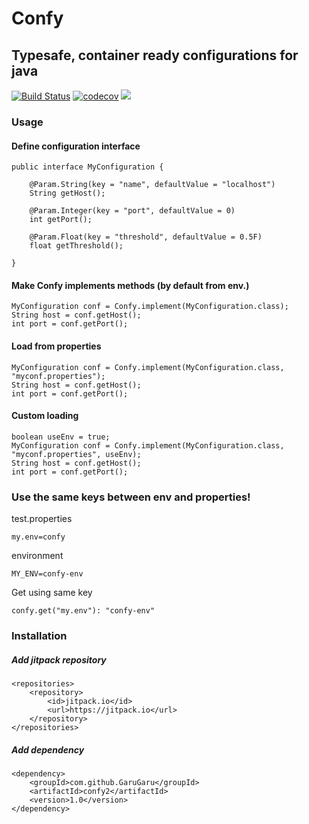 
# Confy

## Typesafe, container ready configurations for java

[![Build Status](https://travis-ci.org/GaruGaru/confy.svg?branch=master)](https://travis-ci.org/GaruGaru/confy2)
[![codecov](https://codecov.io/gh/GaruGaru/confy2/branch/master/graph/badge.svg)](https://codecov.io/gh/GaruGaru/confy2/branch/master)
[![](https://jitpack.io/v/GaruGaru/confy2.svg)](https://jitpack.io/#GaruGaru/confy2)


### Usage 

#### Define configuration interface

    public interface MyConfiguration {
    
        @Param.String(key = "name", defaultValue = "localhost")
        String getHost();
    
        @Param.Integer(key = "port", defaultValue = 0)
        int getPort();
    
        @Param.Float(key = "threshold", defaultValue = 0.5F)
        float getThreshold();
    
    }

#### Make Confy implements methods (by default from env.)

    MyConfiguration conf = Confy.implement(MyConfiguration.class);
    String host = conf.getHost();
    int port = conf.getPort();

#### Load from properties

    MyConfiguration conf = Confy.implement(MyConfiguration.class, "myconf.properties");
    String host = conf.getHost();
    int port = conf.getPort();
    
#### Custom loading

    boolean useEnv = true;
    MyConfiguration conf = Confy.implement(MyConfiguration.class, "myconf.properties", useEnv);
    String host = conf.getHost();
    int port = conf.getPort();  
    
### Use the same keys between env and properties!

test.properties
    
    my.env=confy

environment 

    MY_ENV=confy-env

Get using same key

    confy.get("my.env"): "confy-env"

### Installation

##### Add jitpack repository

	<repositories>
		<repository>
		    <id>jitpack.io</id>
		    <url>https://jitpack.io</url>
		</repository>
	</repositories>
	
##### Add dependency 

	<dependency>
	    <groupId>com.github.GaruGaru</groupId>
	    <artifactId>confy2</artifactId>
	    <version>1.0</version>
	</dependency>
	
	